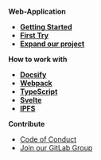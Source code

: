 **Web-Application**

- [**Getting Started**](/getting_started.md "Getting Started - Build and Publish a Web Application with IPFS Svelte TypeScript Webpack | Bootcamp Project")
- [**First Try**](/first_try.md "First Try - Build and Publish a Web Application with IPFS Svelte TypeScript Webpack | Bootcamp Project")
- [**Expand our project**](/expand_our_project.md "Expand our project - Build and Publish a Web Application with IPFS Svelte TypeScript Webpack | Bootcamp Project")

**How to work with**

- [**Docsify**](https://dev.rtfm.page/#/working_with/docsify/index.md "Working with: Docsify | Software Development Knowledgebase by dev.rtfm.page")
- [**Webpack**](https://dev.rtfm.page/#/working_with/webpack/index.md "Working with: Webpack | Software Development Knowledgebase by dev.rtfm.page")
- [**TypeScript**](https://dev.rtfm.page/#/working_with/typescript/index.md "Working with: TypeScript | Software Development Knowledgebase by dev.rtfm.page")
- [**Svelte**](https://dev.rtfm.page/#/working_with/svelte/index.md "Working with: Svelte | Software Development Knowledgebase by dev.rtfm.page")
- [**IPFS**](https://dev.rtfm.page/#/working_with/ipfs/index.md "Working with: IPFS | Software Development Knowledgebase by dev.rtfm.page")

**Contribute**

- [Code of Conduct](/code_of_conduct.md "Code of Conduct")
- [Join our GitLab Group](https://gitlab.com/the-bootcamp-project/boilerplates/web-application ":target=_blank")
